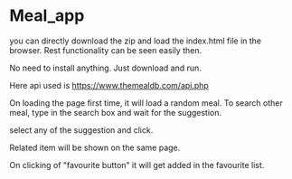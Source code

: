 # Meal_app
you can directly download the zip and load the index.html file in the browser. 
Rest functionality can be seen easily then.

No need to install anything. Just download and run.

Here api used is https://www.themealdb.com/api.php

On loading the page first time, it will load a random meal.
To search other meal, type in the search box and wait for the suggestion.

select any of the suggestion and click.

Related item will be shown on the same page.

On clicking of "favourite button" it will get added in the favourite list.
